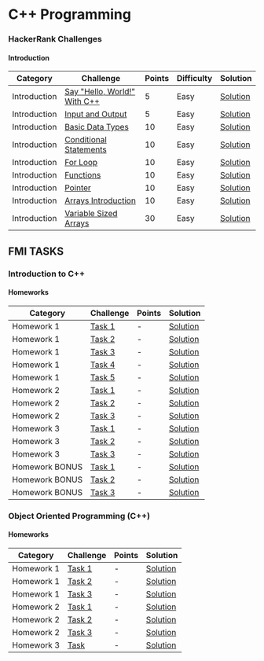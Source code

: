# C++ Programming 


### HackerRank Challenges

#### Introduction

Category| Challenge| Points | Difficulty | Solution
-------- | -------- | -------- | -------- | --------
Introduction | [Say "Hello, World!" With C++](https://www.hackerrank.com/challenges/cpp-hello-world/problem)|5| Easy |[Solution](https://github.com/DaniAngelov/Cpp_Programming/blob/master/HackerRank%20Challenges/Introduction/Say%20%22Hello%2C%20World!%22%20With%20C%2B%2B.cpp)
Introduction | [Input and Output](https://www.hackerrank.com/challenges/cpp-input-and-output/problem)|5| Easy |[Solution](https://github.com/DaniAngelov/Cpp_Programming/blob/master/HackerRank%20Challenges/Introduction/Input%20and%20Output.cpp)
Introduction | [Basic Data Types](https://www.hackerrank.com/challenges/c-tutorial-basic-data-types/problem)|10| Easy |[Solution](https://github.com/DaniAngelov/Cpp_Programming/blob/master/HackerRank%20Challenges/Introduction/Basic%20Data%20Types.cpp)
Introduction | [Conditional Statements](https://www.hackerrank.com/challenges/c-tutorial-conditional-if-else/problem)|10| Easy |[Solution](https://github.com/DaniAngelov/Cpp_Programming/blob/master/HackerRank%20Challenges/Introduction/Conditional%20Statements.cpp)
Introduction | [For Loop](https://www.hackerrank.com/challenges/c-tutorial-for-loop/problem)|10| Easy |[Solution](https://github.com/DaniAngelov/Cpp_Programming/blob/master/HackerRank%20Challenges/Introduction/For%20Loop.cpp)
Introduction | [Functions](https://www.hackerrank.com/challenges/c-tutorial-functions/problem)|10| Easy |[Solution](https://github.com/DaniAngelov/Cpp_Programming/blob/master/HackerRank%20Challenges/Introduction/Functions.cpp)
Introduction | [Pointer](https://www.hackerrank.com/challenges/c-tutorial-pointer/problem)|10| Easy |[Solution](https://github.com/DaniAngelov/Cpp_Programming/blob/master/HackerRank%20Challenges/Introduction/Pointer.cpp)
Introduction | [Arrays Introduction](https://www.hackerrank.com/challenges/arrays-introduction/problem)|10 | Easy |[Solution](https://github.com/DaniAngelov/Cpp_Programming/blob/master/HackerRank%20Challenges/Introduction/Arrays%20Introduction.cpp)
Introduction | [Variable Sized Arrays](https://www.hackerrank.com/challenges/variable-sized-arrays/problem)|30| Easy |[Solution](https://github.com/DaniAngelov/Cpp_Programming/blob/master/HackerRank%20Challenges/Introduction/Variable%20Sized%20Arrays.cpp)



## FMI TASKS

### Introduction to C++

#### Homeworks

Category| Challenge| Points  | Solution
-------- | -------- | -------- | -------- 
Homework 1| [Task 1](https://github.com/DaniAngelov/Cpp_Programming/blob/master/Homeworks/Homework1.pdf)| - | [Solution](https://github.com/DaniAngelov/Cpp_Programming/blob/master/Homeworks/Homework1/fn62263_d1_1_vc.cpp)
Homework 1| [Task 2](https://github.com/DaniAngelov/Cpp_Programming/blob/master/Homeworks/Homework1.pdf)| - | [Solution](https://github.com/DaniAngelov/Cpp_Programming/blob/master/Homeworks/Homework1/fn62263_d1_2_vc.cpp)
Homework 1| [Task 3](https://github.com/DaniAngelov/Cpp_Programming/blob/master/Homeworks/Homework1.pdf)| - | [Solution](https://github.com/DaniAngelov/Cpp_Programming/blob/master/Homeworks/Homework1/fn62263_d1_3_vc.cpp)
Homework 1| [Task 4](https://github.com/DaniAngelov/Cpp_Programming/blob/master/Homeworks/Homework1.pdf)| - | [Solution](https://github.com/DaniAngelov/Cpp_Programming/blob/master/Homeworks/Homework1/fn62263_d1_4_vc.cpp)
Homework 1| [Task 5](https://github.com/DaniAngelov/Cpp_Programming/blob/master/Homeworks/Homework1.pdf)| - | [Solution](https://github.com/DaniAngelov/Cpp_Programming/blob/master/Homeworks/Homework1/fn62263_d1_5_vc.cpp)
Homework 2| [Task 1](https://github.com/DaniAngelov/Cpp_Programming/blob/master/Homeworks/Homework2.pdf)| - | [Solution](https://github.com/DaniAngelov/Cpp_Programming/blob/master/Homeworks/Homework2/d2_1_vc.cpp)
Homework 2| [Task 2](https://github.com/DaniAngelov/Cpp_Programming/blob/master/Homeworks/Homework2.pdf)| - | [Solution](https://github.com/DaniAngelov/Cpp_Programming/blob/master/Homeworks/Homework2/d2_2_vc.cpp)
Homework 2| [Task 3](https://github.com/DaniAngelov/Cpp_Programming/blob/master/Homeworks/Homework2.pdf)| - | [Solution](https://github.com/DaniAngelov/Cpp_Programming/blob/master/Homeworks/Homework2/d2_3_vc.cpp)
Homework 3| [Task 1](https://github.com/DaniAngelov/Cpp_Programming/blob/master/Homeworks/Homework3.pdf)| - | [Solution](https://github.com/DaniAngelov/Cpp_Programming/blob/master/Homeworks/Homework3/fn62263_d3_1_vc.cpp)
Homework 3| [Task 2](https://github.com/DaniAngelov/Cpp_Programming/blob/master/Homeworks/Homework3.pdf)| - | [Solution](https://github.com/DaniAngelov/Cpp_Programming/blob/master/Homeworks/Homework3/fn62263_d3_2_vc.cpp)
Homework 3| [Task 3](https://github.com/DaniAngelov/Cpp_Programming/blob/master/Homeworks/Homework3.pdf)| - | [Solution](https://github.com/DaniAngelov/Cpp_Programming/blob/master/Homeworks/Homework3/fn62263_d3_3_vc.cpp)
Homework BONUS| [Task 1](https://github.com/DaniAngelov/Cpp_Programming/blob/master/Homeworks/Bonus_Homework.pdf)| - | [Solution](https://github.com/DaniAngelov/Cpp_Programming/blob/master/Homeworks/Bonus_Homework/fn62263_d09_1_vc.cpp)
Homework BONUS| [Task 2](https://github.com/DaniAngelov/Cpp_Programming/blob/master/Homeworks/Bonus_Homework.pdf)| - | [Solution](https://github.com/DaniAngelov/Cpp_Programming/blob/master/Homeworks/Bonus_Homework/fn62263_d09_2_vc.cpp)
Homework BONUS| [Task 3](https://github.com/DaniAngelov/Cpp_Programming/blob/master/Homeworks/Bonus_Homework.pdf)| - | [Solution](https://github.com/DaniAngelov/Cpp_Programming/blob/master/Homeworks/Bonus_Homework/fn62263_d09_3_vc.cpp)




###  Object Oriented Programming  (C++)


#### Homeworks

Category| Challenge| Points  | Solution
-------- | -------- | -------- | -------- 
Homework 1| [Task 1](https://github.com/DaniAngelov/Cpp_Programming/blob/master/Object_Oriented_Programming/Homeworks/Homework_1_SI_2018_2019.pdf)| - | [Solution](https://github.com/DaniAngelov/Cpp_Programming/tree/master/Object_Oriented_Programming/Homeworks/First_Homework/First%20Task)
Homework 1| [Task 2](https://github.com/DaniAngelov/Cpp_Programming/blob/master/Object_Oriented_Programming/Homeworks/Homework_1_SI_2018_2019.pdf)| - | [Solution](https://github.com/DaniAngelov/Cpp_Programming/tree/master/Object_Oriented_Programming/Homeworks/First_Homework/Second%20Task)
Homework 1| [Task 3](https://github.com/DaniAngelov/Cpp_Programming/blob/master/Object_Oriented_Programming/Homeworks/Homework_1_SI_2018_2019.pdf)| - | [Solution](https://github.com/DaniAngelov/Cpp_Programming/tree/master/Object_Oriented_Programming/Homeworks/First_Homework/Third%20Task)
Homework 2| [Task 1](https://github.com/DaniAngelov/Cpp_Programming/blob/master/Object_Oriented_Programming/Homeworks/Homework_2_SI_2018_2019.pdf)| - | [Solution](https://github.com/DaniAngelov/Cpp_Programming/tree/master/Object_Oriented_Programming/Homeworks/Second_Homework/First%20Task)
Homework 2| [Task 2](https://github.com/DaniAngelov/Cpp_Programming/blob/master/Object_Oriented_Programming/Homeworks/Homework_2_SI_2018_2019.pdf)| - | [Solution](https://github.com/DaniAngelov/Cpp_Programming/tree/master/Object_Oriented_Programming/Homeworks/Second_Homework/Second%20Task)
Homework 2| [Task 3](https://github.com/DaniAngelov/Cpp_Programming/blob/master/Object_Oriented_Programming/Homeworks/Homework_2_SI_2018_2019.pdf)| - | [Solution](https://github.com/DaniAngelov/Cpp_Programming/tree/master/Object_Oriented_Programming/Homeworks/Second_Homework/Third%20task)
Homework 3| [Task](https://github.com/DaniAngelov/Cpp_Programming/blob/master/Object_Oriented_Programming/Homeworks/Homework_3_SI_2018_2019.pdf)| - | [Solution](https://github.com/DaniAngelov/Cpp_Programming/tree/master/Object_Oriented_Programming/Homeworks/Third_Homework)
